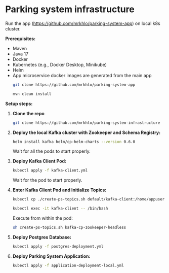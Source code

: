 # Parking system infrastructure
Run the app (https://github.com/mrkhlo/parking-system-app) on local k8s cluster.

**Prerequisites:**
- Maven
- Java 17
- Docker
- Kubernetes (e.g., Docker Desktop, Minikube)
- Helm
- App microservice docker images are generated from the main app
    ```bash
    git clone https://github.com/mrkhlo/parking-system-app
    ```
    ```bash
    mvn clean install
    ```  

**Setup steps:**
1. **Clone the repo**
     ```bash
    git clone https://github.com/mrkhlo/parking-system-infrastructure
    ```    

2. **Deploy the local Kafka cluster with Zookeeper and Schema Registry:**

    ```bash
    helm install kafka helm/cp-helm-charts --version 0.6.0
    ```
    Wait for all the pods to start properly.

3. **Deploy Kafka Client Pod:**

    ```bash
    kubectl apply -f kafka-client.yml
    ```
    Wait for the pod to start properly.

4. **Enter Kafka Client Pod and Initialize Topics:**

    ```bash
    kubectl cp ./create-ps-topics.sh default/kafka-client:/home/appuser
    ```
    ```bash
    kubectl exec -it kafka-client -- /bin/bash
    ```
    Execute from within the pod: 
    ```bash
    sh create-ps-topics.sh kafka-cp-zookeeper-headless
    ```

5. **Deploy Postgres Database:**

    ```bash
    kubectl apply -f postgres-deployment.yml
    ```

6. **Deploy Parking System Application:**

    ```bash
    kubectl apply -f application-deployment-local.yml
  
